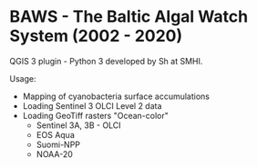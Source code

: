 # BAWS - The Baltic Algal Watch System (2002 - 2020)
QGIS 3 plugin - Python 3 developed by Sh at SMHI.

Usage:
- Mapping of cyanobacteria surface accumulations
- Loading Sentinel 3 OLCI Level 2 data
- Loading GeoTiff rasters "Ocean-color"
    - Sentinel 3A, 3B - OLCI
    - EOS Aqua
    - Suomi-NPP
    - NOAA-20
